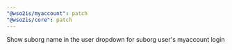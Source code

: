 ```yaml
---
"@wso2is/myaccount": patch
"@wso2is/core": patch
---
```


Show suborg name in the user dropdown for suborg user's myaccount login
